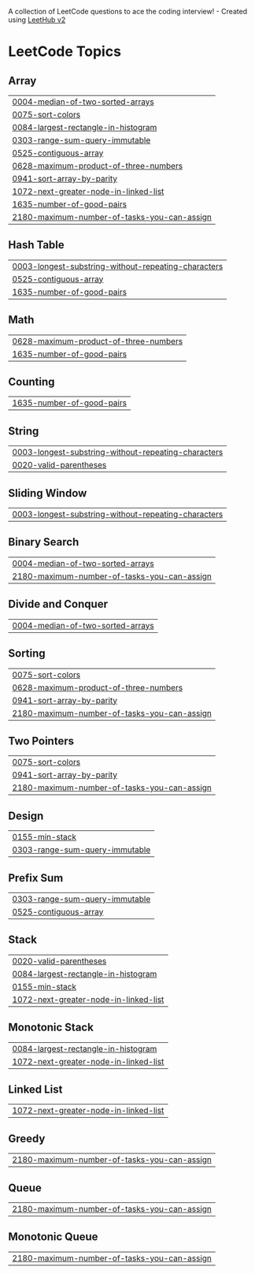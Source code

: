 A collection of LeetCode questions to ace the coding interview! - Created using [LeetHub v2](https://github.com/arunbhardwaj/LeetHub-2.0)
<!---LeetCode Topics Start-->
# LeetCode Topics
## Array
|  |
| ------- |
| [0004-median-of-two-sorted-arrays](https://github.com/Ankush-Matre/LeetCode-Questions/tree/master/0004-median-of-two-sorted-arrays) |
| [0075-sort-colors](https://github.com/Ankush-Matre/LeetCode-Questions/tree/master/0075-sort-colors) |
| [0084-largest-rectangle-in-histogram](https://github.com/Ankush-Matre/LeetCode-Questions/tree/master/0084-largest-rectangle-in-histogram) |
| [0303-range-sum-query-immutable](https://github.com/Ankush-Matre/LeetCode-Questions/tree/master/0303-range-sum-query-immutable) |
| [0525-contiguous-array](https://github.com/Ankush-Matre/LeetCode-Questions/tree/master/0525-contiguous-array) |
| [0628-maximum-product-of-three-numbers](https://github.com/Ankush-Matre/LeetCode-Questions/tree/master/0628-maximum-product-of-three-numbers) |
| [0941-sort-array-by-parity](https://github.com/Ankush-Matre/LeetCode-Questions/tree/master/0941-sort-array-by-parity) |
| [1072-next-greater-node-in-linked-list](https://github.com/Ankush-Matre/LeetCode-Questions/tree/master/1072-next-greater-node-in-linked-list) |
| [1635-number-of-good-pairs](https://github.com/Ankush-Matre/LeetCode-Questions/tree/master/1635-number-of-good-pairs) |
| [2180-maximum-number-of-tasks-you-can-assign](https://github.com/Ankush-Matre/LeetCode-Questions/tree/master/2180-maximum-number-of-tasks-you-can-assign) |
## Hash Table
|  |
| ------- |
| [0003-longest-substring-without-repeating-characters](https://github.com/Ankush-Matre/LeetCode-Questions/tree/master/0003-longest-substring-without-repeating-characters) |
| [0525-contiguous-array](https://github.com/Ankush-Matre/LeetCode-Questions/tree/master/0525-contiguous-array) |
| [1635-number-of-good-pairs](https://github.com/Ankush-Matre/LeetCode-Questions/tree/master/1635-number-of-good-pairs) |
## Math
|  |
| ------- |
| [0628-maximum-product-of-three-numbers](https://github.com/Ankush-Matre/LeetCode-Questions/tree/master/0628-maximum-product-of-three-numbers) |
| [1635-number-of-good-pairs](https://github.com/Ankush-Matre/LeetCode-Questions/tree/master/1635-number-of-good-pairs) |
## Counting
|  |
| ------- |
| [1635-number-of-good-pairs](https://github.com/Ankush-Matre/LeetCode-Questions/tree/master/1635-number-of-good-pairs) |
## String
|  |
| ------- |
| [0003-longest-substring-without-repeating-characters](https://github.com/Ankush-Matre/LeetCode-Questions/tree/master/0003-longest-substring-without-repeating-characters) |
| [0020-valid-parentheses](https://github.com/Ankush-Matre/LeetCode-Questions/tree/master/0020-valid-parentheses) |
## Sliding Window
|  |
| ------- |
| [0003-longest-substring-without-repeating-characters](https://github.com/Ankush-Matre/LeetCode-Questions/tree/master/0003-longest-substring-without-repeating-characters) |
## Binary Search
|  |
| ------- |
| [0004-median-of-two-sorted-arrays](https://github.com/Ankush-Matre/LeetCode-Questions/tree/master/0004-median-of-two-sorted-arrays) |
| [2180-maximum-number-of-tasks-you-can-assign](https://github.com/Ankush-Matre/LeetCode-Questions/tree/master/2180-maximum-number-of-tasks-you-can-assign) |
## Divide and Conquer
|  |
| ------- |
| [0004-median-of-two-sorted-arrays](https://github.com/Ankush-Matre/LeetCode-Questions/tree/master/0004-median-of-two-sorted-arrays) |
## Sorting
|  |
| ------- |
| [0075-sort-colors](https://github.com/Ankush-Matre/LeetCode-Questions/tree/master/0075-sort-colors) |
| [0628-maximum-product-of-three-numbers](https://github.com/Ankush-Matre/LeetCode-Questions/tree/master/0628-maximum-product-of-three-numbers) |
| [0941-sort-array-by-parity](https://github.com/Ankush-Matre/LeetCode-Questions/tree/master/0941-sort-array-by-parity) |
| [2180-maximum-number-of-tasks-you-can-assign](https://github.com/Ankush-Matre/LeetCode-Questions/tree/master/2180-maximum-number-of-tasks-you-can-assign) |
## Two Pointers
|  |
| ------- |
| [0075-sort-colors](https://github.com/Ankush-Matre/LeetCode-Questions/tree/master/0075-sort-colors) |
| [0941-sort-array-by-parity](https://github.com/Ankush-Matre/LeetCode-Questions/tree/master/0941-sort-array-by-parity) |
| [2180-maximum-number-of-tasks-you-can-assign](https://github.com/Ankush-Matre/LeetCode-Questions/tree/master/2180-maximum-number-of-tasks-you-can-assign) |
## Design
|  |
| ------- |
| [0155-min-stack](https://github.com/Ankush-Matre/LeetCode-Questions/tree/master/0155-min-stack) |
| [0303-range-sum-query-immutable](https://github.com/Ankush-Matre/LeetCode-Questions/tree/master/0303-range-sum-query-immutable) |
## Prefix Sum
|  |
| ------- |
| [0303-range-sum-query-immutable](https://github.com/Ankush-Matre/LeetCode-Questions/tree/master/0303-range-sum-query-immutable) |
| [0525-contiguous-array](https://github.com/Ankush-Matre/LeetCode-Questions/tree/master/0525-contiguous-array) |
## Stack
|  |
| ------- |
| [0020-valid-parentheses](https://github.com/Ankush-Matre/LeetCode-Questions/tree/master/0020-valid-parentheses) |
| [0084-largest-rectangle-in-histogram](https://github.com/Ankush-Matre/LeetCode-Questions/tree/master/0084-largest-rectangle-in-histogram) |
| [0155-min-stack](https://github.com/Ankush-Matre/LeetCode-Questions/tree/master/0155-min-stack) |
| [1072-next-greater-node-in-linked-list](https://github.com/Ankush-Matre/LeetCode-Questions/tree/master/1072-next-greater-node-in-linked-list) |
## Monotonic Stack
|  |
| ------- |
| [0084-largest-rectangle-in-histogram](https://github.com/Ankush-Matre/LeetCode-Questions/tree/master/0084-largest-rectangle-in-histogram) |
| [1072-next-greater-node-in-linked-list](https://github.com/Ankush-Matre/LeetCode-Questions/tree/master/1072-next-greater-node-in-linked-list) |
## Linked List
|  |
| ------- |
| [1072-next-greater-node-in-linked-list](https://github.com/Ankush-Matre/LeetCode-Questions/tree/master/1072-next-greater-node-in-linked-list) |
## Greedy
|  |
| ------- |
| [2180-maximum-number-of-tasks-you-can-assign](https://github.com/Ankush-Matre/LeetCode-Questions/tree/master/2180-maximum-number-of-tasks-you-can-assign) |
## Queue
|  |
| ------- |
| [2180-maximum-number-of-tasks-you-can-assign](https://github.com/Ankush-Matre/LeetCode-Questions/tree/master/2180-maximum-number-of-tasks-you-can-assign) |
## Monotonic Queue
|  |
| ------- |
| [2180-maximum-number-of-tasks-you-can-assign](https://github.com/Ankush-Matre/LeetCode-Questions/tree/master/2180-maximum-number-of-tasks-you-can-assign) |
<!---LeetCode Topics End-->